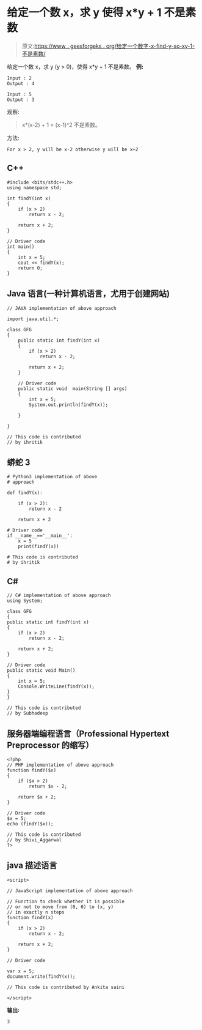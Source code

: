 # 给定一个数 x，求 y 使得 x*y + 1 不是素数

> 原文:[https://www . geesforgeks . org/给定一个数字-x-find-y-so-xy-1-不是素数/](https://www.geeksforgeeks.org/given-a-number-x-find-y-such-that-xy-1-is-not-a-prime/)

给定一个数 x，求 y (y > 0)，使得 x*y + 1 不是素数。
**例:**

```
Input : 2
Output : 4

Input : 5
Output : 3
```

观察:

> x*(x-2) + 1 = (x-1)^2 不是素数。

方法:

```
For x > 2, y will be x-2 otherwise y will be x+2
```

## C++

```
#include <bits/stdc++.h>
using namespace std;

int findY(int x)
{
    if (x > 2)
        return x - 2;

    return x + 2;
}

// Driver code
int main()
{
    int x = 5;
    cout << findY(x);
    return 0;
}
```

## Java 语言(一种计算机语言，尤用于创建网站)

```
// JAVA implementation of above approach

import java.util.*;

class GFG
{
    public static int findY(int x)
    {
        if (x > 2)
            return x - 2;

        return x + 2;
    }

    // Driver code
    public static void  main(String [] args)
    {
        int x = 5;
        System.out.println(findY(x));

    }

}

// This code is contributed
// by ihritik
```

## 蟒蛇 3

```
# Python3 implementation of above
# approach

def findY(x):

    if (x > 2):
        return x - 2

    return x + 2

# Driver code
if __name__=='__main__':
    x = 5
    print(findY(x))

# This code is contributed
# by ihritik
```

## C#

```
// C# implementation of above approach
using System;

class GFG
{
public static int findY(int x)
{
    if (x > 2)
        return x - 2;

    return x + 2;
}

// Driver code
public static void Main()
{
    int x = 5;
    Console.WriteLine(findY(x));
}
}

// This code is contributed
// by Subhadeep
```

## 服务器端编程语言（Professional Hypertext Preprocessor 的缩写）

```
<?php
// PHP implementation of above approach
function findY($x)
{
    if ($x > 2)
        return $x - 2;

    return $x + 2;
}

// Driver code
$x = 5;
echo (findY($x));

// This code is contributed
// by Shivi_Aggarwal
?>
```

## java 描述语言

```
<script>

// JavaScript implementation of above approach

// Function to check whether it is possible
// or not to move from (0, 0) to (x, y)
// in exactly n steps
function findY(x)
{
    if (x > 2)
        return x - 2;

    return x + 2;
}

// Driver code

var x = 5;
document.write(findY(x));

// This code is contributed by Ankita saini

</script>
```

**输出:**

```
3
```